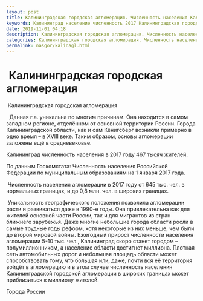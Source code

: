 ```yaml
---
layout: post
title: Калининградская городская агломерация. Численность населения Калининграда
keywords: Калининград население численность 2017 Калининградская городская агломерация 
date: 2019-11-01 04:18
description: Калининградская городская агломерация. Численность населения Калининграда 2017
categories: Калининградская городская агломерация. Численность населения Калининграда 2017
permalink: nasgor/kalinagl.html
---
```


#  Калининградская городская агломерация



 Калининградская городская агломерация



  Данная г.а. уникальна по многим причинам. Она находится в самом западном регионе, отделённом от основной территории России. Города Калининградской области, как и сам Кёнигсберг возникли примерно в одно время – в XVIII веке. Таким образом, основы агломерации заложены ещё в средневековье.  



Калининград численность населения в 2017 году 467  тысяч жителей.





По данным Госкомстата: Численность населения Российской Федерации по муниципальным образованиям на 1 января 2017 года.



 Численность населения агломерации в 2017 году от 645 тыс. чел. в нормальных границах, и до 0,8 млн. чел. в широких границах.




 Уникальность географического положения позволила агломерации расти и развиваться даже в 1990-е годы. Она привлекательна как для жителей основной части России, так и для мигрантов из стран ближнего зарубежья.  Даже многие небольшие города области росли в самые трудные годы реформ, хотя некоторые из них меньше, чем были до второй мировой войны. Ежегодный прирост численности населения агломерации 5-10 тыс. чел., Калининград скоро станет городом – полумиллионником, а население области достигнет миллиона.  Плотная сеть автомобильных дорог и небольшая площадь области может способствовать тому, что большая или, даже, почти вся её территория войдёт в агломерацию и в этом случае численность населения Калининградской городской агломерации в широких границах может приблизиться к миллиону жителей.






Города России

		

